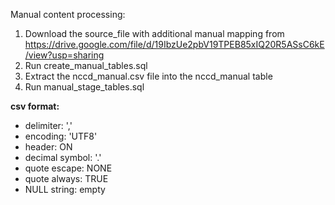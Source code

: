 Manual content processing:

1. Download the source_file with additional manual mapping from https://drive.google.com/file/d/19IbzUe2pbV19TPEB85xIQ20R5ASsC6kE/view?usp=sharing
2. Run create_manual_tables.sql
3. Extract the nccd_manual.csv file into the nccd_manual table
4. Run manual_stage_tables.sql

**csv format:**
* delimiter: ','
* encoding: 'UTF8'
* header: ON
* decimal symbol: '.'
* quote escape: NONE
* quote always: TRUE
* NULL string: empty
